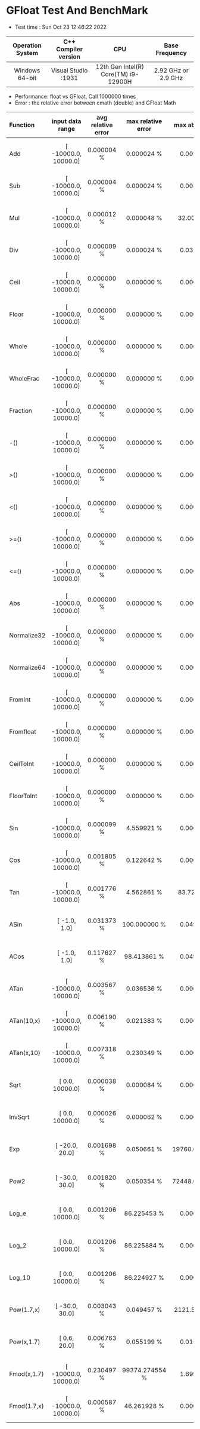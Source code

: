 # GFloat Test And BenchMark
 * Test time : Sun Oct 23 12:46:22 2022

|Operation System| C++ Compiler version |CPU  | Base Frequency  |
|:--:|:--:|:--:|:--:|
|Windows 64-bit|Visual Studio :1931|12th Gen Intel(R) Core(TM) i9-12900H|2.92 GHz or  2.9 GHz |
 * Performance: float vs GFloat,  Call 1000000 times
 * Error : the relative error between cmath (double) and GFloat Math 

| Function | input data range |avg relative error | max relative error | max abs error | float vs GFloat | float / GFloat |
|:--|:--:|:--:|:--:|:--:|:--:|:--:|
|Add         |[ -10000.0,  10000.0]|  0.000004 %|      0.000024 %|      0.003906|10.57 vs 49.70  (ms)|0.21 |
|Sub         |[ -10000.0,  10000.0]|  0.000004 %|      0.000024 %|      0.003906|10.31 vs 78.51  (ms)|0.13 |
|Mul         |[ -10000.0,  10000.0]|  0.000012 %|      0.000048 %|     32.000000|10.18 vs 27.32  (ms)|0.37 |
|Div         |[ -10000.0,  10000.0]|  0.000009 %|      0.000024 %|      0.031250| 9.59 vs 44.69  (ms)|0.21 |
|Ceil        |[ -10000.0,  10000.0]|  0.000000 %|      0.000000 %|      0.000000|17.64 vs 63.49  (ms)|0.28 |
|Floor       |[ -10000.0,  10000.0]|  0.000000 %|      0.000000 %|      0.000000|17.46 vs 24.14  (ms)|0.72 |
|Whole       |[ -10000.0,  10000.0]|  0.000000 %|      0.000000 %|      0.000000| 6.94 vs 35.58  (ms)|0.20 |
|WholeFrac   |[ -10000.0,  10000.0]|  0.000000 %|      0.000000 %|      0.000000| 6.95 vs 81.59  (ms)|0.09 |
|Fraction    |[ -10000.0,  10000.0]|  0.000000 %|      0.000000 %|      0.000000|10.62 vs 32.32  (ms)|0.33 |
|-()         |[ -10000.0,  10000.0]|  0.000000 %|      0.000000 %|      0.000000| 6.97 vs 35.29  (ms)|0.20 |
|>()         |[ -10000.0,  10000.0]|  0.000000 %|      0.000000 %|      0.000000|17.69 vs 32.50  (ms)|0.54 |
|<()         |[ -10000.0,  10000.0]|  0.000000 %|      0.000000 %|      0.000000|17.64 vs 39.53  (ms)|0.45 |
|>=()        |[ -10000.0,  10000.0]|  0.000000 %|      0.000000 %|      0.000000|17.50 vs 35.82  (ms)|0.49 |
|<=()        |[ -10000.0,  10000.0]|  0.000000 %|      0.000000 %|      0.000000|17.45 vs 35.40  (ms)|0.49 |
|Abs         |[ -10000.0,  10000.0]|  0.000000 %|      0.000000 %|      0.000000|14.38 vs 26.47  (ms)|0.54 |
|Normalize32 |[ -10000.0,  10000.0]|  0.000000 %|      0.000000 %|      0.000000| 7.15 vs 37.53  (ms)|0.19 |
|Normalize64 |[ -10000.0,  10000.0]|  0.000000 %|      0.000000 %|      0.000000| 7.05 vs 37.81  (ms)|0.19 |
|FromInt     |[ -10000.0,  10000.0]|  0.000000 %|      0.000000 %|      0.000000| 7.49 vs 27.87  (ms)|0.27 |
|Fromfloat   |[ -10000.0,  10000.0]|  0.000000 %|      0.000000 %|      0.000000| 6.72 vs  7.12  (ms)|0.94 |
|CeilToInt   |[ -10000.0,  10000.0]|  0.000000 %|      0.000000 %|      0.000000|15.86 vs 38.86  (ms)|0.41 |
|FloorToInt  |[ -10000.0,  10000.0]|  0.000000 %|      0.000000 %|      0.000000|17.90 vs 38.00  (ms)|0.47 |
|Sin         |[ -10000.0,  10000.0]|  0.000099 %|      4.559921 %|      0.000005|13.95 vs 146.12  (ms)|0.10 |
|Cos         |[ -10000.0,  10000.0]|  0.001805 %|      0.122642 %|      0.000028|14.02 vs 141.19  (ms)|0.10 |
|Tan         |[ -10000.0,  10000.0]|  0.001776 %|      4.562861 %|     83.726562|14.08 vs 341.88  (ms)|0.04 |
|ASin        |[     -1.0,      1.0]|  0.031373 %|    100.000000 %|      0.049958|16.61 vs 268.92  (ms)|0.06 |
|ACos        |[     -1.0,      1.0]|  0.117627 %|     98.413861 %|      0.049958|15.76 vs 343.38  (ms)|0.05 |
|ATan        |[ -10000.0,  10000.0]|  0.003567 %|      0.036536 %|      0.000166|18.27 vs 302.04  (ms)|0.06 |
|ATan(10,x)  |[ -10000.0,  10000.0]|  0.006190 %|      0.021383 %|      0.000166|22.47 vs 413.89  (ms)|0.05 |
|ATan(x,10)  |[ -10000.0,  10000.0]|  0.007318 %|      0.230349 %|      0.000166|22.83 vs 381.92  (ms)|0.06 |
|Sqrt        |[      0.0,  10000.0]|  0.000038 %|      0.000084 %|      0.000076| 9.53 vs 201.43  (ms)|0.05 |
|InvSqrt     |[      0.0,  10000.0]|  0.000026 %|      0.000062 %|      0.000183| 8.80 vs 169.77  (ms)|0.05 |
|Exp         |[    -20.0,     20.0]|  0.001698 %|      0.050661 %|  19760.000000| 8.90 vs 201.68  (ms)|0.04 |
|Pow2        |[    -30.0,     30.0]|  0.001820 %|      0.050354 %|  72448.000000| 9.62 vs 168.49  (ms)|0.06 |
|Log_e       |[      0.0,  10000.0]|  0.001206 %|     86.225453 %|      0.000031| 9.35 vs 156.89  (ms)|0.06 |
|Log_2       |[      0.0,  10000.0]|  0.001206 %|     86.225884 %|      0.000043|30.07 vs 147.14  (ms)|0.20 |
|Log_10      |[      0.0,  10000.0]|  0.001206 %|     86.224927 %|      0.000013| 9.41 vs 153.76  (ms)|0.06 |
|Pow(1.7,x)  |[    -30.0,     30.0]|  0.003043 %|      0.049457 %|   2121.500000|10.26 vs 367.33  (ms)|0.03 |
|Pow(x,1.7)  |[      0.6,     20.0]|  0.006763 %|      0.055199 %|      0.015121|10.82 vs 372.38  (ms)|0.03 |
|Fmod(x,1.7) |[ -10000.0,  10000.0]|  0.230497 %|  99374.274554 %|      1.699998|24.43 vs 132.81  (ms)|0.18 |
|Fmod(1.7,x) |[ -10000.0,  10000.0]|  0.000587 %|     46.261928 %|      0.000001|10.73 vs 121.57  (ms)|0.09 |
